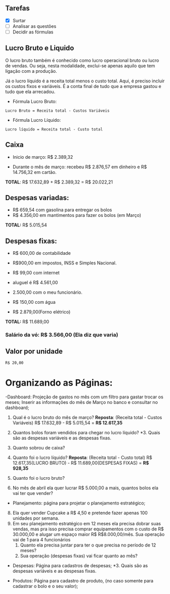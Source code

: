 
## Tarefas

- [x] Surtar
- [ ] Analisar as questões
- [ ] Decidir as fórmulas

## Lucro Bruto e Liquido

O lucro bruto também é conhecido como lucro operacional bruto ou lucro de vendas. Ou seja, nesta modalidade, exclui-se apenas aquilo que tem ligação com a produção.

Já o lucro líquido é a receita total menos o custo total. Aqui, é preciso incluir os custos fixos e variáveis. É a conta final de tudo que a empresa gastou e tudo que ela arrecadou.

- Fórmula Lucro Bruto: 
```
Lucro Bruto = Receita total - Custos Variáveis
```
- Fórmula Lucro Líquido: 
```
Lucro líquido = Receita total - Custo total
```

## Caixa
- Inicio de março:
R$ 2.389,32 

- Durante o mês de março:
recebeu R$ 2.876,57 em dinheiro e R$ 14.756,32 em cartão. 

**TOTAL**: R$ 17.632,89 + R$ 2.389,32  = R$ 20.022,21

## Despesas variadas: 
- R$ 659,54 com gasolina para entregar os bolos
- R$ 4.356,00 em mantimentos para fazer os bolos (em Março) 

**TOTAL:** R$ 5.015,54


## Despesas fixas: 
- R$ 600,00 de contabilidade 
- R$900,00 em impostos, INSS e Simples Nacional.
- R$ 99,00 com internet
- aluguel é R$ 4.561,00
- 2.500,00 com o meu funcionário.

- R$ 150,00 com água 
-  R$ 2.879,00(Forno elétrico)

**TOTAL:** R$ 11.689,00

### Salário da vó: R$ 3.566,00 (Ela diz que varia)

## Valor por unidade
```
R$ 20,00
```

# Organizando as Páginas:

-Dashboard:
Projeção de gastos no mês com um filtro para gastar trocar os meses;
Inserir as informações do mês de Março no banco e consultar no dashboard;
1. Qual é o lucro bruto do mês de março? 
**Reposta**: (Receita total - Custos Variáveis)
R$ 17.632,89 - R$ 5.015,54 = **R$ 12.617,35**

2. Quantos bolos foram vendidos para chegar no lucro líquido?
*3. Quais são as despesas variáveis e as despesas fixas.
4. Quanto sobrou de caixa?
5. Quanto foi o lucro líquido?
**Reposta**: (Receita total - Custo total)
R$ 12.617,35(LUCRO BRUTO) - R$ 11.689,00(DESPESAS FIXAS) = **R$ 928,35**

6. Quanto foi o lucro bruto?
7. No mês de abril ela quer lucrar R$ 5.000,00 a mais, quantos bolos ela vai ter que vender?

- Planejamento:
página para projetar o planejamento estratégico;
8. Ela quer vender Cupcake a R$ 4,50 e pretende fazer apenas 100 unidades por semana.
9. Em seu planejamento estratégico  em 12 meses ela precisa dobrar suas vendas, mas pra isso precisa comprar equipamentos com o custo de R$ 30.000,00 e alugar um espaço maior R$ R$8.000,00/mês. Sua operação vai de 1 para 4 funcionários
    1. Quanto ela precisa juntar para ter o que precisa no período de 12 meses?
    2. Sua operação (despesas fixas) vai ficar quanto ao mês?

- Despesas:
Página para cadastros de despesas;
*3. Quais são as despesas variáveis e as despesas fixas.

- Produtos:
Página para cadastro de produto, (no caso somente para cadastrar o bolo e o seu valor);
